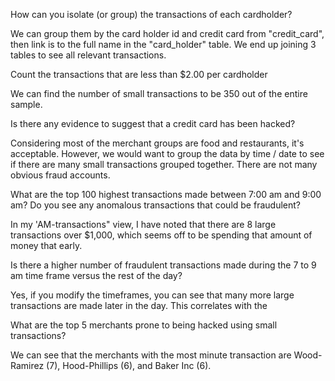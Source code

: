How can you isolate (or group) the transactions of each cardholder?

We can group them by the card holder id and credit card from "credit_card", then link is to the full name in the "card_holder" table. We end up joining 3 tables to see all relevant transactions.

Count the transactions that are less than $2.00 per cardholder

We can find the number of small transactions to be 350 out of the entire sample.

Is there any evidence to suggest that a credit card has been hacked?

Considering most of the merchant groups are food and restaurants, it's acceptable. However, we would want to group the data by time / date to see if there are many small transactions grouped together. There are not many obvious fraud accounts.

What are the top 100 highest transactions made between 7:00 am and 9:00 am? Do you see any anomalous transactions that could be fraudulent?

In my 'AM-transactions" view, I have noted that there are 8 large transactions over $1,000, which seems off to be spending that amount of money that early. 

Is there a higher number of fraudulent transactions made during the 7 to 9 am time frame versus the rest of the day?

Yes, if you modify the timeframes, you can see that many more large transactions are made later in the day. This correlates with the 

What are the top 5 merchants prone to being hacked using small transactions?

We can see that the merchants with the most minute transaction are Wood-Ramirez (7), Hood-Phillips (6), and Baker Inc (6). 